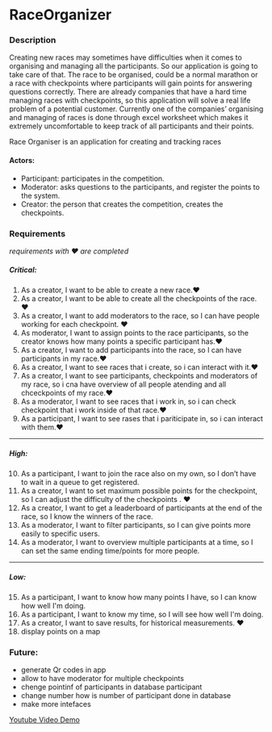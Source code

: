 # RaceOrganizer


### Description

Creating new races may sometimes have difficulties when it comes to organising and managing all the participants. So our application is going to take care of that. The race to be organised, could be a normal marathon or a race with checkpoints where participants will gain points for answering questions correctly. There are already companies that have a hard time managing races with checkpoints, so this application will solve a real life problem of a potential customer. Currently one of the companies’ organising and managing of races is done through excel worksheet which makes it extremely uncomfortable to keep track of all participants and their points.

Race Organiser is an application for creating and tracking races

#### Actors:
* Participant: participates in the competition.
* Moderator: asks questions to the participants, and register the points to the system.
* Creator: the person that creates the competition, creates the checkpoints.


### Requirements 
_requirements with :heart: are completed_
##### Critical:
1. As a creator, I want to be able to create a new race.:heart:
2. As a creator, I want to be able to create all the checkpoints of the race. :heart:
3. As a creator, I want to add moderators to the race, so I can have people working for each checkpoint. :heart:
4. As moderator, I want to assign points to the race participants, so the creator knows how many points a specific participant has.:heart:
5. As a creator, I want to add participants into the race, so I can have participants in my race.:heart:
6. As a creator, I want to see races that i create, so i can interact with it.:heart:
7. As a creator, I want to see participants, checkpoints and moderators of my race, so i cna have overview of all people atending and all chceckpoints of my race.:heart:
8. As a moderator, I want to see races that i work in, so i can check checkpoint that i work inside of that race.:heart:
9. As a participant, I want to see rases that i pariticipate in, so i can interact with them.:heart:
***
##### High:

10. As a participant, I want to join the race also on my own, so I don’t have to wait in a queue to get registered.
11. As a creator, I want to set maximum possible points for the checkpoint, so I can adjust the difficulty of the checkpoints . :heart:
12. As a creator, I want to get a leaderboard of participants at the end of the race, so I know the winners of the race.
13. As a moderator, I want to filter participants, so I can give points more easily to specific users.
14. As a moderator, I want to overview multiple participants at a time, so I can set the same ending time/points for more people.
***
##### Low:

15. As a participant, I want to know how many points I have, so I can know how well I'm doing.
16. As a participant, I want to know my time, so I will see how well I'm doing.
17. As a creator, I want to save  results, for historical measurements. :heart:
18. display points on a map


### Future:
- generate Qr codes in app
- allow to have moderator for multiple checkpoints
- chenge pointinf of participants in database participant
- change number how is number of participant done in database
- make more intefaces

[Youtube Video Demo](https://youtu.be/63B5pj6cvCY)
